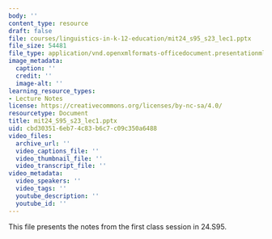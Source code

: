 ```yaml
---
body: ''
content_type: resource
draft: false
file: courses/linguistics-in-k-12-education/mit24_s95_s23_lec1.pptx
file_size: 54481
file_type: application/vnd.openxmlformats-officedocument.presentationml.presentation
image_metadata:
  caption: ''
  credit: ''
  image-alt: ''
learning_resource_types:
- Lecture Notes
license: https://creativecommons.org/licenses/by-nc-sa/4.0/
resourcetype: Document
title: mit24_S95_s23_lec1.pptx
uid: cbd30351-6eb7-4c83-b6c7-c09c350a6488
video_files:
  archive_url: ''
  video_captions_file: ''
  video_thumbnail_file: ''
  video_transcript_file: ''
video_metadata:
  video_speakers: ''
  video_tags: ''
  youtube_description: ''
  youtube_id: ''
---
```

This file presents the notes from the first class session in 24.S95.